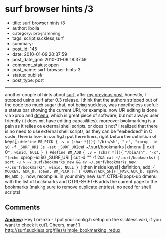 # surf browser hints /3

- title: surf browser hints /3
- author: lbolla
- category: programming
- tags: script,suckless,surf
- summary: 
- post_id: 145
- date: 2010-01-09 20:37:59
- post_date_gmt: 2010-01-09 18:37:59
- comment_status: open
- post_name: surf-browser-hints-3
- status: publish
- post_type: post

----------------

another couple of hints about [surf][1], after [my previous post][2]. honestly, I stopped using [surf][1] after 0.3 release. I think that the authors stripped out of the code too much sugar that, not being suckless, was nonetheless useful: a status bar showing the current URI, for example. now URI editing is done via xprop and [dmenu][3], which is great piece of software, but not always user friendly (it does not have editing capabilities). moreover bookmarking is a pain as it relies on external shell scripts. or does it not? I realized that there is no need to use external shell scripts, as they can be "embedded" in C code. Here is how. in config.h put these lines, right before the definition of keys[]: ` #define BM_PICK { .v = (char *[]){ "/bin/sh", "-c", "xprop -id $0 -f _SURF_URI 8s -set _SURF_URI `cat ~/.surf/bookmarks | dmenu || exit 0`", winid, NULL } } #define BM_ADD { .v = (char *[]){ "/bin/sh", "-c", "(echo `xprop -id $0 _SURF_URI | cut -d '"' -f 2` && cat ~/.surf/bookmarks) | sort -u > ~/.surf/bookmarks_new && mv ~/.surf/bookmarks_new ~/.surf/bookmarks", winid, NULL } } ` then inside keys[] definition, add: ` { MODKEY, GDK_b, spawn, BM_PICK }, { MODKEY|GDK_SHIFT_MASK,GDK_b, spawn, BM_ADD }, ` now, recompile. in your shiny new surf, CTRL-B pops-up dmenu with the list of bookmarks and CTRL-SHIFT-B adds the current page to the bookmarks (making sure to remove duplicate entries). no need for shell scripts!

   [1]: http://surf.suckless.org
   [2]: http://lbolla.wordpress.com/2009/08/25/surf-browser-hints-2/
   [3]: http://tools.suckless.org/dmenu

## Comments

**[Andrew](#72 "2010-01-11 09:04:07"):** Hey Lorenzo - I put your config.h setup on the suckless wiki, if you want to check it out[1]. Cheers, man! [1] http://surf.suckless.org/files/simple_bookmarking_redux

